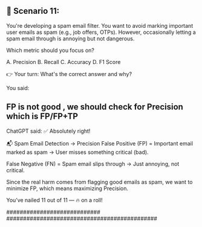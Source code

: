 ## 🔢 Scenario 11:
You're developing a spam email filter. You want to avoid marking important user emails as spam (e.g., job offers, OTPs). However, occasionally letting a spam email through is annoying but not dangerous.

Which metric should you focus on?

A. Precision
B. Recall
C. Accuracy
D. F1 Score

👉 Your turn: What's the correct answer and why?

You said:
## FP is not good , we should check for Precision which is FP/FP+TP
ChatGPT said:
✅ Absolutely right!

📬 Spam Email Detection → Precision
False Positive (FP) = Important email marked as spam → User misses something critical (bad).

False Negative (FN) = Spam email slips through → Just annoying, not critical.

Since the real harm comes from flagging good emails as spam, we want to minimize FP, which means maximizing Precision.

You’ve nailed 11 out of 11 — 🔥 on a roll!

############################
#############################################
